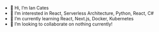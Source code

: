 - 👋 Hi, I’m Ian Cates
- 👀 I’m interested in React, Serverless Architecture, Python, React, C#
- 🌱 I’m currently learning React, Next.js, Docker, Kubernetes
- 💞️ I’m looking to collaborate on nothing currently!

<!---
iancatez/iancatez is a ✨ special ✨ repository because its `README.md` (this file) appears on your GitHub profile.
You can click the Preview link to take a look at your changes.
--->
